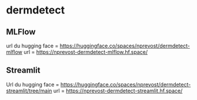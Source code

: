 # dermdetect

## MLFlow

url du hugging face = https://huggingface.co/spaces/nprevost/dermdetect-mlflow
url = https://nprevost-dermdetect-mlflow.hf.space/

## Streamlit

Url du hugging face = https://huggingface.co/spaces/nprevost/dermdetect-streamlit/tree/main
url = https://nprevost-dermdetect-streamlit.hf.space/
